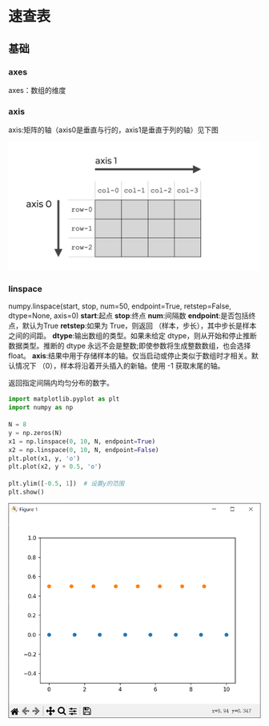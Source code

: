 # 速查表

## 基础

### axes

axes：数组的维度

### axis

axis:矩阵的轴（axis0是垂直与行的，axis1是垂直于列的轴）见下图

![1](img/axis.png)

### linspace

numpy.linspace(start, stop, num=50, endpoint=True, retstep=False, dtype=None, axis=0)
**start**:起点
**stop**:终点
**num**:间隔数
**endpoint**:是否包括终点，默认为True
**retstep**:如果为 True，则返回 （样本，步长），其中步长是样本之间的间距。
**dtype**:输出数组的类型。如果未给定 dtype，则从开始和停止推断数据类型。推断的 dtype 永远不会是整数;即使参数将生成整数数组，也会选择 float。
**axis**:结果中用于存储样本的轴。仅当启动或停止类似于数组时才相关。默认情况下 （0），样本将沿着开头插入的新轴。使用 -1 获取末尾的轴。

返回指定间隔内均匀分布的数字。

~~~python
import matplotlib.pyplot as plt
import numpy as np

N = 8
y = np.zeros(N)
x1 = np.linspace(0, 10, N, endpoint=True)
x2 = np.linspace(0, 10, N, endpoint=False)
plt.plot(x1, y, 'o')
plt.plot(x2, y + 0.5, 'o')

plt.ylim([-0.5, 1])  # 设置y的范围
plt.show()
~~~

![1](img/linspace.png)
